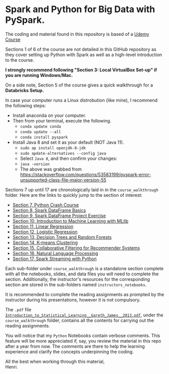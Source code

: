 # Spark and Python for Big Data with PySpark.

The coding and material found in this repository is based of a [Udemy Course](https://www.udemy.com/spark-and-python-for-big-data-with-pyspark)

Sections 1 of 6 of the course are not detailed in this GitHub repository as they cover setting up Python with Spark as well as a high-level introduction to the course.

**I strongly recommend following "Section 3:  Local VirtualBox Set-up" if you are running Windows/Mac.**

On a side note, Section 5 of the course gives a quick walkthrough for a **Databricks Setup.**

In case your computer runs a Linux distrobution (like mine), I recommend the following steps:
- Install anaconda on your computer.
- Then from your terminal, execute the following.
  - ```conda update conda```
  - ```conda update --all```
  - ```conda install pyspark```
- Install Java 8 and set it as your default (NOT Java 11).
  - ```sudo ap install openjdk-8-jdk```
  - ```sudo apdate-alternatives --config java```
  - Select ```Java 8```, and then confirm your changes:
  - ```java -version```
  - The above was grabbed from https://stackoverflow.com/questions/53583199/pyspark-error-unsupported-class-file-major-version-55

Sections 7 up until 17 are chronologically laid in in the ```course_walkthrough``` folder.  Here are the links to quickly jump to the section of interest:
- [Section 7, Python Crash Course](https://github.com/HenriBranken/spark_and_python_for_big_data_with_pyspark/tree/master/course_walkthrough/section_07__python_crash_course)
- [Section 8, Spark DataFrame Basics](https://github.com/HenriBranken/spark_and_python_for_big_data_with_pyspark/tree/master/course_walkthrough/section_08__Spark_DataFrame_Basics)
- [Section 9, Spark DataFrame Project Exercise](https://github.com/HenriBranken/spark_and_python_for_big_data_with_pyspark/tree/master/course_walkthrough/section_09__Spark_DataFrame_Project_Exercise)
- [Section 10, Introduction to Machine Learning with MLlib](https://github.com/HenriBranken/spark_and_python_for_big_data_with_pyspark/tree/master/course_walkthrough/section_10__Introduction_to_Machine_Learning_with_MLlib)
- [Section 11, Linear Regression](https://github.com/HenriBranken/spark_and_python_for_big_data_with_pyspark/tree/master/course_walkthrough/section_11__Linear_Regression)
- [Section 12, Logistic Regression](https://github.com/HenriBranken/spark_and_python_for_big_data_with_pyspark/tree/master/course_walkthrough/section_12__Logistic_Regression)
- [Section 13, Decision Trees and Random Forests](https://github.com/HenriBranken/spark_and_python_for_big_data_with_pyspark/tree/master/course_walkthrough/section_13__Decision_Trees_and_Random_Forests)
- [Section 14, K-means Clustering](https://github.com/HenriBranken/spark_and_python_for_big_data_with_pyspark/tree/master/course_walkthrough/section_14__K-means_Clustering)
- [Section 15, Collaborative Filtering for Recommender Systems](https://github.com/HenriBranken/spark_and_python_for_big_data_with_pyspark/tree/master/course_walkthrough/section_15__Collaborative_Filtering_for_Recommender_Systems)
- [Section 16, Natural Language Processing](https://github.com/HenriBranken/spark_and_python_for_big_data_with_pyspark/tree/master/course_walkthrough/section_16__Natural_Language_Processing)
- [Section 17, Spark Streaming with Python](https://github.com/HenriBranken/spark_and_python_for_big_data_with_pyspark/tree/master/course_walkthrough/section_17__Spark_Streaming_with_Python)

Each sub-folder under ```course_walkthrough``` is a standalone section complete with all the notebooks, slides, and data files you will need to complete the section.  Additionally, the instructor's resources for the corresponding section are stored in the sub-folders named ```instructors_notebooks```.

It is recommended to complete the reading assignments as prompted by the instructor during his presentations, however it is not compulsory.

The ```.pdf``` file [```Introduction_to_Statistical_Learning__Gareth_James__2013.pdf```](https://github.com/HenriBranken/spark_and_python_for_big_data_with_pyspark/blob/master/course_walkthrough/Introduction_to_Statistical_Learning__Gareth_James__2013.pdf), under the ```course_walkthrough``` folder, contains all the contents for carrying out the reading assignments.

You will notice that my ```Python``` Notebooks contain verbose comments.  This feature will be more appreciated if, say, you review the material in this repo after a year from now.
The comments are there to help the learning experience and clarify the concepts underpinning the coding.

All the best when working through this material,  
Henri.

